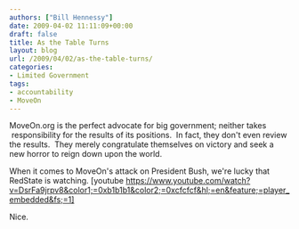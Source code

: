 ```yaml
---
authors: ["Bill Hennessy"]
date: 2009-04-02 11:11:09+00:00
draft: false
title: As the Table Turns
layout: blog
url: /2009/04/02/as-the-table-turns/
categories:
- Limited Government
tags:
- accountability
- MoveOn
---
```


MoveOn.org is the perfect advocate for big government; neither takes  responsibility for the results of its positions.  In fact, they don't even review the results.  They merely congratulate themselves on victory and seek a new horror to reign down upon the world. 

When it comes to MoveOn's attack on President Bush, we're lucky that RedState is watching.
[youtube https://www.youtube.com/watch?v=DsrFa9jrpv8&color1;=0xb1b1b1&color2;=0xcfcfcf&hl;=en&feature;=player_embedded&fs;=1]

Nice.


